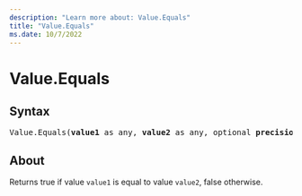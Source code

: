 ```yaml
---
description: "Learn more about: Value.Equals"
title: "Value.Equals"
ms.date: 10/7/2022
---
```

# Value.Equals

## Syntax

<pre>
Value.Equals(<b>value1</b> as any, <b>value2</b> as any, optional <b>precision</b> as nullable number) as logical
</pre>

## About

Returns true if value `value1` is equal to value `value2`, false otherwise.
